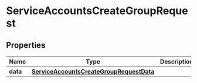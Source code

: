 

# ServiceAccountsCreateGroupRequest


## Properties

| Name | Type | Description | Notes |
|------------ | ------------- | ------------- | -------------|
|**data** | [**ServiceAccountsCreateGroupRequestData**](ServiceAccountsCreateGroupRequestData.md) |  |  |



